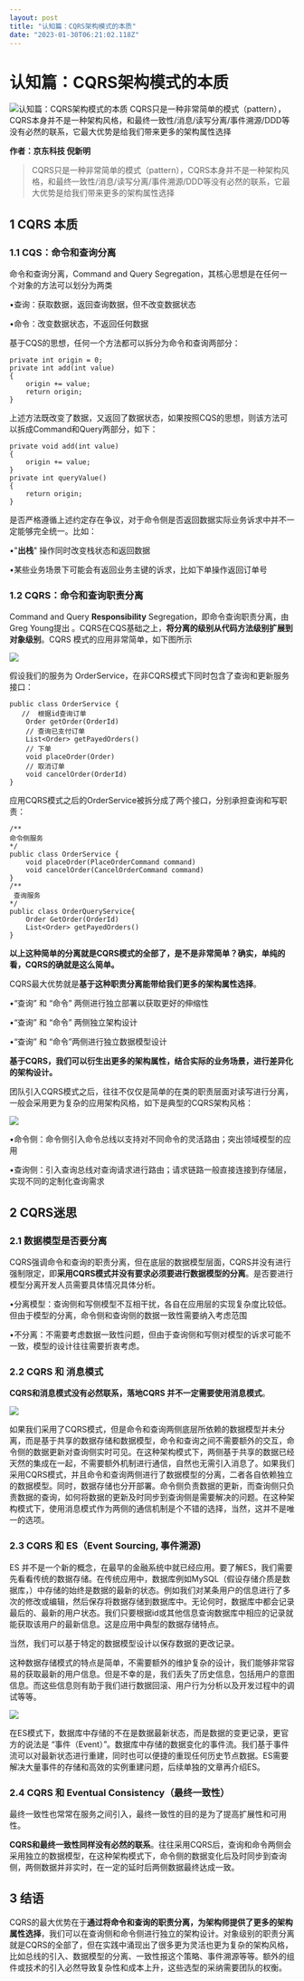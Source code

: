 ```yaml
---
layout: post
title: "认知篇：CQRS架构模式的本质"
date: "2023-01-30T06:21:02.118Z"
---
```

认知篇：CQRS架构模式的本质
===============

![认知篇：CQRS架构模式的本质](https://img2023.cnblogs.com/blog/2927063/202301/2927063-20230130100448773-1006179810.png) CQRS只是一种非常简单的模式（pattern），CQRS本身并不是一种架构风格，和最终一致性/消息/读写分离/事件溯源/DDD等没有必然的联系，它最大优势是给我们带来更多的架构属性选择

**作者：京东科技 倪新明**

> CQRS只是一种非常简单的模式（pattern），CQRS本身并不是一种架构风格，和最终一致性/消息/读写分离/事件溯源/DDD等没有必然的联系，它最大优势是给我们带来更多的架构属性选择

**1 CQRS 本质**
-------------

### **1.1 CQS：命令和查询分离**

命令和查询分离，Command and Query Segregation，其核心思想是在任何一个对象的方法可以划分为两类

•查询：获取数据，返回查询数据，但不改变数据状态

•命令：改变数据状态，不返回任何数据

基于CQS的思想，任何一个方法都可以拆分为命令和查询两部分：

    private int origin = 0;
    private int add(int value)
    {
        origin += value;
        return origin;
    }

上述方法既改变了数据，又返回了数据状态，如果按照CQS的思想，则该方法可以拆成Command和Query两部分，如下：

    private void add(int value)
    {
        origin += value;
    }
    private int queryValue()
    {
        return origin;
    }

是否严格遵循上述约定存在争议，对于命令侧是否返回数据实际业务诉求中并不一定能够完全统一。比如：

•"**出栈**" 操作同时改变栈状态和返回数据

•某些业务场景下可能会有返回业务主键的诉求，比如下单操作返回订单号

### **1.2 CQRS：命令和查询职责分离**

Command and Query **Responsibility** Segregation，即命令查询职责分离，由Greg Young提出 。CQRS在CQS基础之上，**将分离的级别从代码方法级别扩展到对象级别**。CQRS 模式的应用非常简单，如下图所示

![](https://s3.cn-north-1.jdcloud-oss.com/shendengbucket1/2022-08-21-19-17ag9Dd17aYM17Apwq9.png)

假设我们的服务为 OrderService，在非CQRS模式下同时包含了查询和更新服务接口：

    public class OrderService {
       //  根据id查询订单
        Order getOrder(OrderId)
        // 查询已支付订单
        List<Order> getPayedOrders()
        // 下单
        void placeOrder(Order)
        // 取消订单
        void cancelOrder(OrderId) 
    }

应用CQRS模式之后的OrderService被拆分成了两个接口，分别承担查询和写职责：

    /**
    命令侧服务
    */
    public class OrderService {
        void placeOrder(PlaceOrderCommand command)
        void cancelOrder(CancelOrderCommand command)
    }
    /**
     查询服务
    */
    public class OrderQueryService{
        Order GetOrder(OrderId)
        List<Order> getPayedOrders()
    }

**以上这种简单的分离就是CQRS模式的全部了，是不是非常简单？确实，单纯的看，CQRS的确就是这么简单。**

CQRS最大优势就是**基于这种职责分离能带给我们更多的架构属性选择**。

•“查询” 和 “命令” 两侧进行独立部署以获取更好的伸缩性

•“查询” 和 “命令” 两侧独立架构设计

•“查询” 和 “命令”两侧进行独立数据模型设计

**基于CQRS，我们可以衍生出更多的架构属性，结合实际的业务场景，进行差异化的架构设计。**

团队引入CQRS模式之后，往往不仅仅是简单的在类的职责层面对读写进行分离，一般会采用更为复杂的应用架构风格，如下是典型的CQRS架构风格：

![](https://s3.cn-north-1.jdcloud-oss.com/shendengbucket1/2022-08-21-19-18am0Ih718ZX80NWXB.png)

•命令侧：命令侧引入命令总线以支持对不同命令的灵活路由；突出领域模型的应用

•查询侧：引入查询总线对查询请求进行路由；请求链路一般直接连接到存储层，实现不同的定制化查询需求

**2 CQRS迷思**
------------

### **2.1 数据模型是否要分离**

CQRS强调命令和查询的职责分离，但在底层的数据模型层面，CQRS并没有进行强制限定，即**采用CQRS模式并没有要求必须要进行数据模型的分离**。是否要进行模型分离开发人员需要具体情况具体分析。

•分离模型：查询侧和写侧模型不互相干扰，各自在应用层的实现复杂度比较低。但由于模型的分离，命令侧和查询侧的数据一致性需要纳入考虑范围

•不分离：不需要考虑数据一致性问题，但由于查询侧和写侧对模型的诉求可能不一致，模型的设计往往需要折衷考虑。

### **2.2 CQRS 和 消息模式**

**CQRS和消息模式没有必然联系，落地CQRS 并不一定需要使用消息模式**。

![](https://s3.cn-north-1.jdcloud-oss.com/shendengbucket1/2022-08-21-19-20SEBb7n7zWULZhTM.png)

如果我们采用了CQRS模式，但是命令和查询两侧底层所依赖的数据模型并未分离，而是基于共享的数据存储和数据模型，命令和查询之间不需要额外的交互，命令侧的数据更新对查询侧实时可见。在这种架构模式下，两侧基于共享的数据已经天然的集成在一起，不需要额外机制进行通信，自然也无需引入消息了。如果我们采用CQRS模式，并且命令和查询两侧进行了数据模型的分离，二者各自依赖独立的数据模型。同时，数据存储也分开部署。命令侧负责数据的更新，而查询侧只负责数据的查询，如何将数据的更新及时同步到查询侧是需要解决的问题。在这种架构模式下，使用消息模式作为两侧的通信机制是个不错的选择，当然，这并不是唯一的选项。

### **2.3 CQRS 和 ES（Event Sourcing, 事件溯源)**

ES 并不是一个新的概念，在最早的金融系统中就已经应用。要了解ES，我们需要先看看传统的数据存储。在传统应用中，数据库例如MySQL（假设存储介质是数据库，）中存储的始终是数据的最新的状态。例如我们对某条用户的信息进行了多次的修改或编辑，然后保存将数据存储到数据库中。无论何时，数据库中都会记录最后的、最新的用户状态。我们只要根据id或其他信息查询数据库中相应的记录就能获取该用户的最新信息。这是应用中典型的数据存储特点。

当然，我们可以基于特定的数据模型设计以保存数据的更改记录。`   `

这种数据存储模式的特点是简单，不需要额外的维护复杂的设计，我们能够非常容易的获取最新的用户信息。但是不幸的是，我们丢失了历史信息，包括用户的意图信息。而这些信息则有助于我们进行数据回滚、用户行为分析以及开发过程中的调试等等。

![](https://s3.cn-north-1.jdcloud-oss.com/shendengbucket1/2022-08-21-19-28jzAfoGmpPoCC28Q11.png)

在ES模式下，数据库中存储的不在是数据最新状态，而是数据的变更记录，更官方的说法是 “事件（Event）”。数据库中存储的数据变化的事件流。我们基于事件流可以对最新状态进行重建，同时也可以便捷的重现任何历史节点数据。ES需要解决大量事件的存储和高效的实例重建问题，后续单独的文章再介绍ES。

### **2.4 CQRS 和 Eventual Consistency（最终一致性）**

最终一致性也常常在服务之间引入，最终一致性的目的是为了提高扩展性和可用性。

**CQRS和最终一致性同样没有必然的联系**。往往采用CQRS后，查询和命令两侧会采用独立的数据模型，在这种架构模式下，命令侧的数据变化后及时同步到查询侧，两侧数据并非实时，在一定的延时后两侧数据最终达成一致。

**3 结语**
--------

CQRS的最大优势在于**通过将命令和查询的职责分离，为架构师提供了更多的架构属性选择**，我们可以在查询侧和命令侧进行独立的架构设计。对象级别的职责分离就是CQRS的全部了，但在实践中涌现出了很多更为灵活也更为复杂的架构风格，比如总线的引入、数据模型的分离、一致性报这个策略、事件溯源等等。额外的组件或技术的引入必然导致复杂性和成本上升，这些选型的采纳需要团队的权衡。
